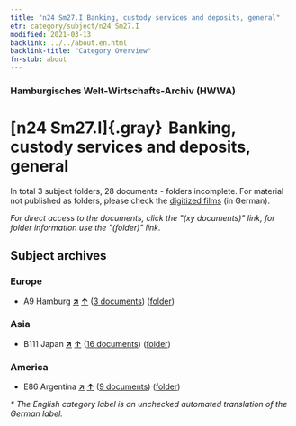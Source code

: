 ```yaml
---
title: "n24 Sm27.I Banking, custody services and deposits, general"
etr: category/subject/n24 Sm27.I
modified: 2021-03-13
backlink: ../../about.en.html
backlink-title: "Category Overview"
fn-stub: about
---
```


### Hamburgisches Welt-Wirtschafts-Archiv (HWWA)
# [n24 Sm27.I]{.gray}&#8201; Banking, custody services and deposits, general&#160; 





In total 3 subject folders, 28 documents - folders incomplete.
For material not published as folders, please check the [digitized films](/film/h1_sh) (in German).

_For direct access to the documents, click the "(xy documents)" link, for folder information use the "(folder)" link._

## Subject archives



### Europe

- A9 Hamburg [**&nearr;**](../../../geo/i/140905/about.en.html "Hamburg (all folders)") [**&uarr;**](../../../geo/about.en.html#A9 "Country category system") (<a href="https://pm20.zbw.eu/dfgview/sh/140905,145395" title="about: Hamburg : Banking, custody services and deposits, general" target="_blank">3 documents</a>) ([folder](../../../../folder/sh/1409xx/140905/1453xx/145395/about.en.html))

### Asia

- B111 Japan [**&nearr;**](../../../geo/i/141272/about.en.html "Japan (all folders)") [**&uarr;**](../../../geo/about.en.html#B111 "Country category system") (<a href="https://pm20.zbw.eu/dfgview/sh/141272,145395" title="about: Japan : Banking, custody services and deposits, general" target="_blank">16 documents</a>) ([folder](../../../../folder/sh/1412xx/141272/1453xx/145395/about.en.html))

### America

- E86 Argentina [**&nearr;**](../../../geo/i/141692/about.en.html "Argentina (all folders)") [**&uarr;**](../../../geo/about.en.html#E86 "Country category system") (<a href="https://pm20.zbw.eu/dfgview/sh/141692,145395" title="about: Argentina : Banking, custody services and deposits, general" target="_blank">9 documents</a>) ([folder](../../../../folder/sh/1416xx/141692/1453xx/145395/about.en.html))


_* The English category label is an unchecked automated translation of the German label._


